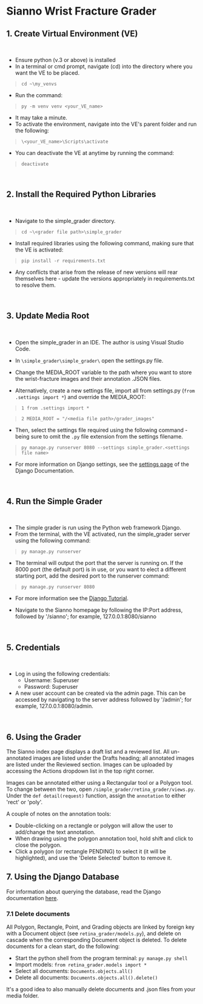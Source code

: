 # Sianno Wrist Fracture Grader


## 1. Create Virtual Environment (VE)
<br>

* Ensure python (v.3 or above) is installed
* In a terminal or cmd prompt, navigate (cd) into the directory where you want the VE to be placed.  

> `cd ~\my_venvs`

* Run the command:

> `py -m venv venv <your_VE_name>`

* It may take a minute.
* To activate the environment, navigate into the VE's parent folder and run the following:

> `\<your_VE_name>\Scripts\activate`

* You can deactivate the VE at anytime by running the command:

> `deactivate` 

<br>

## 2. Install the Required Python Libraries

<br>

*   Navigate to the simple_grader directory.  

>`cd ~\<grader file path>\simple_grader`  

*   Install required libraries using the following command, making sure that the VE is activated:
> `pip install -r requirements.txt`
* Any conflicts that arise from the release of new versions will rear themselves here - update the versions appropriately in requirements.txt to resolve them.

<br>

## 3. Update Media Root

<br>

* Open the simple_grader in an IDE. The author is using Visual Studio Code.
* In `\simple_grader\simple_grader\` open the settings.py file.
* Change the MEDIA_ROOT variable to the path where you want to store the wrist-fracture images and their annotation .JSON files.

* Alternatively, create a new settings file, import all from settings.py (`from .settings import *`) and override the MEDIA_ROOT:

>`1 from .settings import *`

>`2 MEDIA_ROOT = "/<media file path>/grader_images"`

 * Then, select the settings file required using the following command - being sure to omit the `.py` file extension from the settings filename.
 > `py manage.py runserver 8080 --settings simple_grader.<settings file name>` 

* For more information on Django settings, see the [settings page](https://docs.djangoproject.com/en/4.0/topics/settings/ "Django Tutorial") of the Django Documentation.

<br>

## 4. Run the Simple Grader

<br>

* The simple grader is run using the Python web framework Django.
* From the terminal, with the VE activated, run the simple_grader server using the following command:
>`py manage.py runserver`
* The terminal will output the port that the server is running on.  If the 8000 port (the default port) is in use, or you want to elect a different starting port, add the desired port to the runserver command:

>`py manage.py runserver 8080`
* For more information see the [Django Tutorial](https://docs.djangoproject.com/en/4.0/intro/tutorial01/ "Django Tutorial").

* Navigate to the Sianno homepage by following the IP:Port address, followed by '/sianno'; for example, 127.0.0.1:8080/sianno

<br>

## 5. Credentials

<br>

* Log in using the following credentials:
    *   Username: Superuser
    *   Password: Superuser    
* A new user account can be created via the admin page.  This can be accessed by navigating to the server address followed by '/admin'; for example, 127.0.0.1:8080/admin.

<br>

## 6. Using the Grader

The Sianno index page displays a draft list and a reviewed list.  All un-annotated images are listed under the Drafts heading; all annotated images are listed under the Reviewed section.  Images can be uploaded by accessing the Actions dropdown list in the top right corner.
<br>

Images can be annotated either using a Rectangular tool or a Polygon tool.  To change between the two, open `/simple_grader/retina_grader/views.py`.  Under the `def detail(request)` function, assign the `annotation` to either 'rect' or 'poly'.
<br>

A couple of notes on the annotation tools:
* Double-clicking on a rectangle or polygon will allow the user to add/change the text annotation. 
* When drawing using the polygon annotation tool, hold shift and click to close the polygon. 
* Click a polygon (or rectangle PENDING) to select it (it will be highlighted), and use the 'Delete Selected' button to remove it.

## 7. Using the Django Database

For information about querying the database, read the Django documentation [here](https://docs.djangoproject.com/en/4.0/topics/db/queries/ "Making Queries").


### 7.1 Delete documents 
All Polygon, Rectangle, Point, and Grading objects are linked by foreign key with a Document object (see `retina_grader/models.py`), and delete on cascade when the corresponding Document object is deleted.  To delete documents for a clean start, do the following:

* Start the python shell from the program terminal:  `py manage.py shell`
* Import models:   `from retina_grader.models import *`
* Select all documents: `Documents.objects.all()`
* Delete all documents: `Documents.objects.all().delete()`

It's a good idea to also manually delete documents and .json files from your media folder.

 
